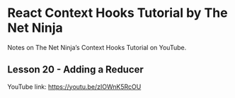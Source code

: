 # React Context Hooks Tutorial by The Net Ninja

Notes on The Net Ninja’s Context Hooks Tutorial on YouTube.

## Lesson 20 - Adding a Reducer

YouTube link: https://youtu.be/zIOWnK5RcOU